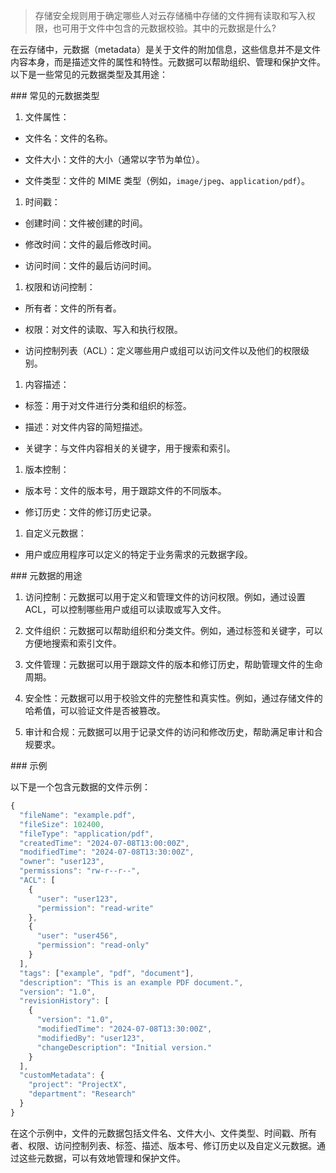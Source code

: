 > 存储安全规则用于确定哪些人对云存储桶中存储的文件拥有读取和写入权限，也可用于文件中包含的元数据校验。其中的元数据是什么?

在云存储中，元数据（metadata）是关于文件的附加信息，这些信息并不是文件内容本身，而是描述文件的属性和特性。元数据可以帮助组织、管理和保护文件。以下是一些常见的元数据类型及其用途：

\### 常见的元数据类型

1. 文件属性：

- 文件名：文件的名称。

- 文件大小：文件的大小（通常以字节为单位）。

- 文件类型：文件的 MIME 类型（例如，`image/jpeg`、`application/pdf`）。

1. 时间戳：

- 创建时间：文件被创建的时间。

- 修改时间：文件的最后修改时间。

- 访问时间：文件的最后访问时间。

1. 权限和访问控制：

- 所有者：文件的所有者。

- 权限：对文件的读取、写入和执行权限。

- 访问控制列表（ACL）：定义哪些用户或组可以访问文件以及他们的权限级别。

1. 内容描述：

- 标签：用于对文件进行分类和组织的标签。

- 描述：对文件内容的简短描述。

- 关键字：与文件内容相关的关键字，用于搜索和索引。

1. 版本控制：

- 版本号：文件的版本号，用于跟踪文件的不同版本。

- 修订历史：文件的修订历史记录。

1. 自定义元数据：

- 用户或应用程序可以定义的特定于业务需求的元数据字段。

\### 元数据的用途

1. 访问控制：元数据可以用于定义和管理文件的访问权限。例如，通过设置 ACL，可以控制哪些用户或组可以读取或写入文件。

1. 文件组织：元数据可以帮助组织和分类文件。例如，通过标签和关键字，可以方便地搜索和索引文件。

1. 文件管理：元数据可以用于跟踪文件的版本和修订历史，帮助管理文件的生命周期。

1. 安全性：元数据可以用于校验文件的完整性和真实性。例如，通过存储文件的哈希值，可以验证文件是否被篡改。

1. 审计和合规：元数据可以用于记录文件的访问和修改历史，帮助满足审计和合规要求。

\### 示例

以下是一个包含元数据的文件示例：

```javascript
{
  "fileName": "example.pdf",
  "fileSize": 102400,
  "fileType": "application/pdf",
  "createdTime": "2024-07-08T13:00:00Z",
  "modifiedTime": "2024-07-08T13:30:00Z",
  "owner": "user123",
  "permissions": "rw-r--r--",
  "ACL": [
    {
      "user": "user123",
      "permission": "read-write"
    },
    {
      "user": "user456",
      "permission": "read-only"
    }
  ],
  "tags": ["example", "pdf", "document"],
  "description": "This is an example PDF document.",
  "version": "1.0",
  "revisionHistory": [
    {
      "version": "1.0",
      "modifiedTime": "2024-07-08T13:30:00Z",
      "modifiedBy": "user123",
      "changeDescription": "Initial version."
    }
  ],
  "customMetadata": {
    "project": "ProjectX",
    "department": "Research"
  }
}
```

在这个示例中，文件的元数据包括文件名、文件大小、文件类型、时间戳、所有者、权限、访问控制列表、标签、描述、版本号、修订历史以及自定义元数据。通过这些元数据，可以有效地管理和保护文件。